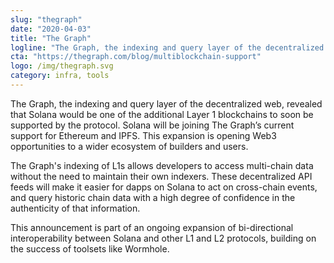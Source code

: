 ```yaml
---
slug: "thegraph"
date: "2020-04-03"
title: "The Graph"
logline: "The Graph, the indexing and query layer of the decentralized web, will soon support the Solana blockchain."
cta: "https://thegraph.com/blog/multiblockchain-support"
logo: /img/thegraph.svg
category: infra, tools
---
```


The Graph, the indexing and query layer of the decentralized web, revealed that Solana would be one of the additional Layer 1 blockchains to soon be supported by the protocol. Solana will be joining The Graph’s current support for Ethereum and IPFS. This expansion is opening Web3 opportunities to a wider ecosystem of builders and users.

The Graph's indexing of L1s allows developers to access multi-chain data without the need to maintain their own indexers. These decentralized API feeds will make it easier for dapps on Solana to act on cross-chain events, and query historic chain data with a high degree of confidence in the authenticity of that information.

This announcement is part of an ongoing expansion of bi-directional interoperability between Solana and other L1 and L2 protocols, building on the success of toolsets like Wormhole.
